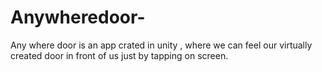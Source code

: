 # Anywheredoor-
Any where door is an app crated in unity , where we can feel our virtually created door in front of us just by tapping on screen.
